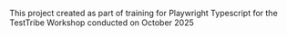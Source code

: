 This project created as part of training for Playwright Typescript for the TestTribe Workshop conducted on October 2025